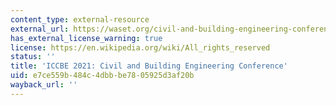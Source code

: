 ```yaml
---
content_type: external-resource
external_url: https://waset.org/civil-and-building-engineering-conference-in-august-2021-in-montreal
has_external_license_warning: true
license: https://en.wikipedia.org/wiki/All_rights_reserved
status: ''
title: 'ICCBE 2021: Civil and Building Engineering Conference'
uid: e7ce559b-484c-4dbb-be78-05925d3af20b
wayback_url: ''
---
```

